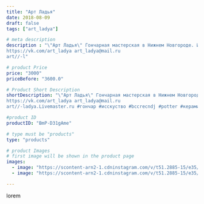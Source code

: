 ```yaml
---
title: "Арт Ладья"
date: 2018-08-09
draft: false
tags: ["art_ladya"]

# meta description
description : "\"Арт Ладья\" Гончарная мастерская в Нижнем Новгороде. Изготовление керамики и мастер//-классы по обучению. 
https://vk.com/art_ladya art_ladya@mail.ru 
art//-l"

# product Price
price: "3000"
priceBefore: "3600.0"

# Product Short Description
shortDescription: "\"Арт Ладья\" Гончарная мастерская в Нижнем Новгороде. Изготовление керамики и мастер//-классы по обучению. 
https://vk.com/art_ladya art_ladya@mail.ru 
art//-ladya.Livemaster.ru #гончар #исскуство #bccrecndj #potter #керамикадляинтерьера #керамикаручнаяработа #гончарнаямастерская #керамиканазаказ #handmade #посудаизглины #керамика #гончарнаяпосуда #эксклюзивнаякерамика #painter #dishes #decor #ceramicar #nntoday #claygoods #restaurant #earthenware #ceramic #design #magic #mug #ceramicart #магия #vargan #clay #авторскаякерамика"

#product ID
productID: "BmP-D31gAme"

# type must be "products"
type: "products"

# product Images
# first image will be shown in the product page
images:
  - image: "https://scontent-arn2-1.cdninstagram.com/v/t51.2885-15/e35/41304832_441137353074383_2994267013393678336_n.jpg?se=8&tp=1&_nc_ht=scontent-arn2-1.cdninstagram.com&_nc_cat=111&_nc_ohc=5_dY95cuVCwAX8dg75F&ccb=7-4&oh=81570f8b18d5c95b3dcbc59e52cd7599&oe=60834766&_nc_sid=83d603&ig_cache_key=MTg0MTk2MzUzNzE1MDczNjMxMQ%3D%3D.2-ccb7-4"
  - image: "https://scontent-arn2-1.cdninstagram.com/v/t51.2885-15/e35/40104859_979541422249678_3386940334075281408_n.jpg?se=8&tp=1&_nc_ht=scontent-arn2-1.cdninstagram.com&_nc_cat=110&_nc_ohc=ucMzXQMZtV4AX9Cw70o&ccb=7-4&oh=66fce7fa18b701e339ac0769c6ba6ea1&oe=608574A0&_nc_sid=83d603&ig_cache_key=MTg0MTk2MzU2MDY4MDU3ODM4NA%3D%3D.2-ccb7-4"

---
```

lorem
